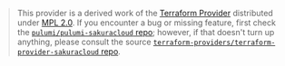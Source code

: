 > This provider is a derived work of the [Terraform Provider](https://github.com/terraform-providers/terraform-provider-sakuracloud)
> distributed under [MPL 2.0](https://www.mozilla.org/en-US/MPL/2.0/). If you encounter a bug or missing feature,
> first check the [`pulumi/pulumi-sakuracloud` repo](https://github.com/pulumi/pulumi-sakuracloud/issues); however, if that doesn't turn up anything,
> please consult the source [`terraform-providers/terraform-provider-sakuracloud` repo](https://github.com/terraform-providers/terraform-provider-sakuracloud/issues).
